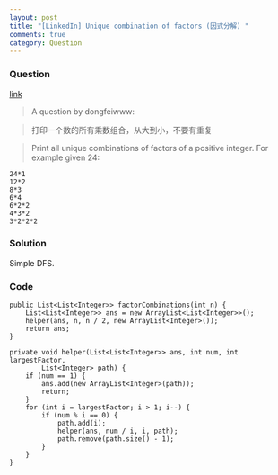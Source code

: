 ```yaml
---
layout: post
title: "[LinkedIn] Unique combination of factors (因式分解) "
comments: true
category: Question
---
```


### Question

[link](http://www.mitbbs.com/article_t1/JobHunting/32803907_0_1.html)

> A question by dongfeiwww:

> 打印一个数的所有乘数组合，从大到小，不要有重复

> Print all unique combinations of factors of a positive integer. For example given 24:

    24*1
    12*2
    8*3
    6*4
    6*2*2
    4*3*2
    3*2*2*2

### Solution

Simple DFS.

### Code

    public List<List<Integer>> factorCombinations(int n) {
    	List<List<Integer>> ans = new ArrayList<List<Integer>>();
    	helper(ans, n, n / 2, new ArrayList<Integer>());
    	return ans;
    }

    private void helper(List<List<Integer>> ans, int num, int largestFactor,
    		List<Integer> path) {
    	if (num == 1) {
    		ans.add(new ArrayList<Integer>(path));
    		return;
    	}
    	for (int i = largestFactor; i > 1; i--) {
    		if (num % i == 0) {
    			path.add(i);
    			helper(ans, num / i, i, path);
    			path.remove(path.size() - 1);
    		}
    	}
    }
